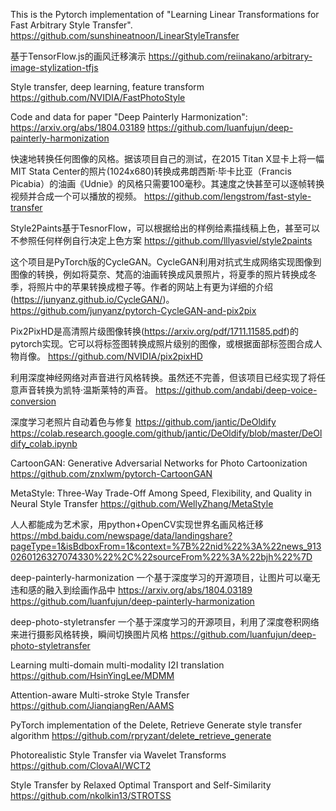This is the Pytorch implementation of "Learning Linear Transformations for Fast Arbitrary Style Transfer".
https://github.com/sunshineatnoon/LinearStyleTransfer

基于TensorFlow.js的画风迁移演示
https://github.com/reiinakano/arbitrary-image-stylization-tfjs

Style transfer, deep learning, feature transform
https://github.com/NVIDIA/FastPhotoStyle

Code and data for paper "Deep Painterly Harmonization": https://arxiv.org/abs/1804.03189
https://github.com/luanfujun/deep-painterly-harmonization

快速地转换任何图像的风格。据该项目自己的测试，在2015 Titan X显卡上将一幅MIT Stata Center的照片(1024x680)转换成弗朗西斯·毕卡比亚（Francis Picabia）的油画《Udnie》的风格只需要100毫秒。其速度之快甚至可以逐帧转换视频并合成一个可以播放的视频。
https://github.com/lengstrom/fast-style-transfer

Style2Paints基于TesnorFlow，可以根据给出的样例给素描线稿上色，甚至可以不参照任何样例自行决定上色方案
https://github.com/lllyasviel/style2paints

这个项目是PyTorch版的CycleGAN。CycleGAN利用对抗式生成网络实现图像到图像的转换，例如将莫奈、梵高的油画转换成风景照片，将夏季的照片转换成冬季，将照片中的苹果转换成橙子等。作者的网站上有更为详细的介绍(https://junyanz.github.io/CycleGAN/)。
https://github.com/junyanz/pytorch-CycleGAN-and-pix2pix

Pix2PixHD是高清照片级图像转换(https://arxiv.org/pdf/1711.11585.pdf)的pytorch实现。它可以将标签图转换成照片级别的图像，或根据面部标签图合成人物肖像。
https://github.com/NVIDIA/pix2pixHD

利用深度神经网络对声音进行风格转换。虽然还不完善，但该项目已经实现了将任意声音转换为凯特·温斯莱特的声音。
https://github.com/andabi/deep-voice-conversion

深度学习老照片自动着色与修复
https://github.com/jantic/DeOldify
https://colab.research.google.com/github/jantic/DeOldify/blob/master/DeOldify_colab.ipynb

CartoonGAN: Generative Adversarial Networks for Photo Cartoonization
https://github.com/znxlwm/pytorch-CartoonGAN

MetaStyle: Three-Way Trade-Off Among Speed, Flexibility, and Quality in Neural Style Transfer
https://github.com/WellyZhang/MetaStyle

人人都能成为艺术家，用python+OpenCV实现世界名画风格迁移
https://mbd.baidu.com/newspage/data/landingshare?pageType=1&isBdboxFrom=1&context=%7B%22nid%22%3A%22news_9130260126327074330%22%2C%22sourceFrom%22%3A%22bjh%22%7D

deep-painterly-harmonization 一个基于深度学习的开源项目，让图片可以毫无违和感的融入到绘画作品中
https://arxiv.org/abs/1804.03189
https://github.com/luanfujun/deep-painterly-harmonization

deep-photo-styletransfer 一个基于深度学习的开源项目，利用了深度卷积网络来进行摄影风格转换，瞬间切换图片风格
https://github.com/luanfujun/deep-photo-styletransfer

Learning multi-domain multi-modality I2I translation
https://github.com/HsinYingLee/MDMM

Attention-aware Multi-stroke Style Transfer
https://github.com/JianqiangRen/AAMS

PyTorch implementation of the Delete, Retrieve Generate style transfer algorithm
https://github.com/rpryzant/delete_retrieve_generate

Photorealistic Style Transfer via Wavelet Transforms
https://github.com/ClovaAI/WCT2

Style Transfer by Relaxed Optimal Transport and Self-Similarity
https://github.com/nkolkin13/STROTSS